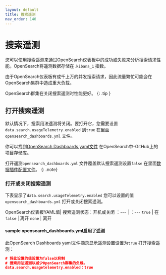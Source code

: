 ```yaml
---
layout: default
title: 搜索遥测
nav_order: 140
---
```



# 搜索遥测

您可以使用搜索遥测来通过OpenSearch仪表板中的成功或失败来分析搜索请求性能。OpenSearch将遥测数据存储在`.kibana_1` 指数。

由于OpenSearch仪表板有成千上万的并发搜索请求，因此流量繁忙可能会在OpenSearch集群中造成重大负载。

OpenSearch群集在关闭搜索遥测时性能更好。
{: .tip }

## 打开搜索遥测

默认情况下，搜索用法遥测将关闭。要打开它，您需要设置`data.search.usageTelemetry.enabled` 到`true` 在里面`opensearch_dashboards.yml` 文件。

你可以找到[OpenSearch Dashboards yaml文件](https://github.com/opensearch-project/OpenSearch-Dashboards/blob/main/config/opensearch_dashboards.yml) 在OpenSearch中-GitHub上的项目存储库。

打开遥测`opensearch_dashboards.yml` 文件覆盖默认搜索遥测设置`false` 在里面[数据插件配置文件](https://github.com/opensearch-project/OpenSearch-Dashboards/blob/main/src/plugins/data/config.ts)。
{: .note}

### 打开或关闭搜索遥测

下表显示了`data.search.usageTelemetry.enabled` 您可以设置的值`opensearch_dashboards.yml` 打开或关闭搜索遥测。

OpenSearch仪表板YAML值| 搜索遥测状态：开机或关闭
：--- |  ：---
 `true`  | 在
 `false` | 离开
 `none`  | 离开

#### sample opensearch_dashboards.yml启用了遥测

 此OpenSearch Dashboards yaml文件摘录显示遥测设置设置为`true` 打开搜索遥测：

 ```JSON
# 将此设置的值设置为false以抑制
# 搜索用法遥测以减少OpenSearch群集的负载。
 data.search.usagetelemetry.enabled：true
```
